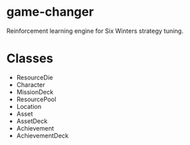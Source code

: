 # game-changer

Reinforcement learning engine for Six Winters strategy tuning.

# Classes

* ResourceDie
* Character
* MissionDeck
* ResourcePool
* Location
* Asset
* AssetDeck
* Achievement
* AchievementDeck